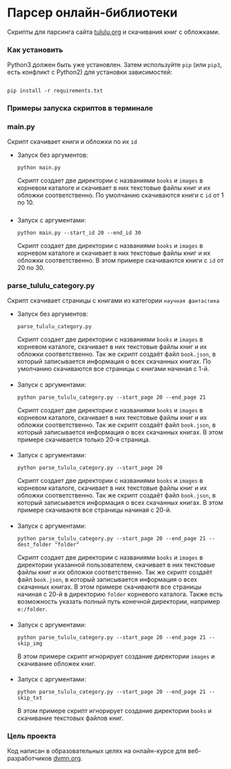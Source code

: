 # Парсер онлайн-библиотеки

Скрипты для парсинга сайта [tululu,org](https://tululu.org/) и скачивания книг с обложками.

### Как установить

Python3 должен быть уже установлен. Затем используйте `pip` (или `pip3`, есть конфликт с Python2) для установки зависимостей:

```

pip install -r requirements.txt

```

### Примеры запуска скриптов в терминале
### main.py
  Скрипт скачивает книги и обложки по их `id`

* Запуск без аргументов:

  ```
  python main.py 
  ```
  Скрипт создает две директории с названиями `books` и `images` в корневом каталоге и скачивает в них текстовые файлы книг
  и их обложки соответственно. По умолчанию скачиваются книги с `id` от 1 по 10.
#####
* Запуск с аргументами:

  ```
  python main.py --start_id 20 --end_id 30
  ```
  Скрипт создает две директории с названиями `books` и `images` в корневом каталоге и скачивает в них текстовые файлы книг
  и их обложки соответственно. В этом примере скачиваются книги с `id` от 20 по 30.
### parse_tululu_category.py
  Скрипт скачивает страницы с книгами из категории `научная фантастика`

* Запуск без аргументов:

  ```
  parse_tululu_category.py 
  ```
  Скрипт создает две директории с названиями `books` и `images` в корневом каталоге, скачивает в них текстовые файлы книг
  и их обложки соответственно. Так же скрипт создаёт файл `book.json`, в который записывается информация о всех скачанных книгах. 
  По умолчанию скачиваются все страницы с книгами начиная с 1-й.
####
* Запуск с аргументами:

  ```
  python parse_tululu_category.py --start_page 20 --end_page 21
  ```
  Скрипт создает две директории с названиями `books` и `images` в корневом каталоге, скачивает в них текстовые файлы книг
  и их обложки соответственно. Так же скрипт создаёт файл `book.json`, в который записывается информация о всех скачанных книгах. 
  В этом примере скачивается только 20-я страница.
####
* Запуск с аргументами:

  ```
  python parse_tululu_category.py --start_page 20
  ```
  Скрипт создает две директории с названиями `books` и `images` в корневом каталоге, скачивает в них текстовые файлы книг
  и их обложки соответственно. Так же скрипт создаёт файл `book.json`, в который записывается информация о всех скачанных книгах. 
  В этом примере скачиваютя все страницы начиная с 20-й.
####
* Запуск с аргументами:

  ```
  python parse_tululu_category.py --start_page 20 --end_page 21 --dest_folder "folder"
  ```
  Скрипт создает две директории с названиями `books` и `images` в директории указанной пользователем, скачивает в них текстовые файлы книг
  и их обложки соответственно. Так же скрипт создаёт файл `book.json`, в который записывается информация о всех скачанных книгах. 
  В этом примере скачиваютя все страницы начиная с 20-й в директорию `folder` корневого каталога. Также есть возможность указать 
  полный путь конечной директории, например `e:/folder`.
####
* Запуск с аргументами:

  ```
  python parse_tululu_category.py --start_page 20 --end_page 21 --skip_img
  ```
  В этом примере скрипт игнорирует создание директории `images` и скачивание обложек книг.
####
* Запуск с аргументами:

  ```
  python parse_tululu_category.py --start_page 20 --end_page 21 --skip_txt
  ```
  В этом примере скрипт игнорирует создание директории `books` и скачивание текстовых файлов книг.

### Цель проекта
Код написан в образовательных целях на онлайн-курсе для веб-разработчиков [dvmn.org](https://dvmn.org).